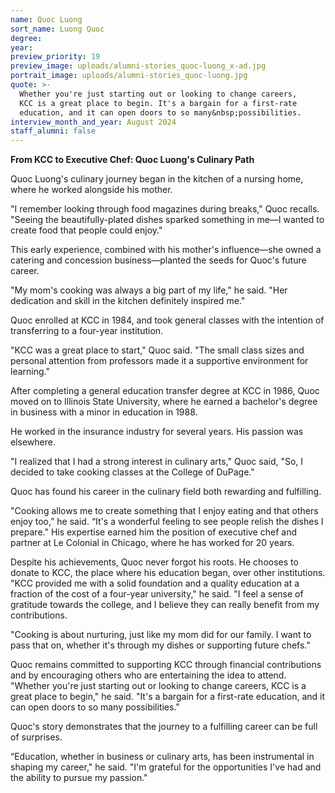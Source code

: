 ```yaml
---
name: Quoc Luong
sort_name: Luong Quoc
degree:
year:
preview_priority: 19
preview_image: uploads/alumni-stories_quoc-luong_x-ad.jpg
portrait_image: uploads/alumni-stories_quoc-luong.jpg
quote: >-
  Whether you're just starting out or looking to change careers,
  KCC is a great place to begin. It's a bargain for a first-rate
  education, and it can open doors to so many&nbsp;possibilities.
interview_month_and_year: August 2024
staff_alumni: false
---
```

**From KCC to Executive Chef: Quoc Luong's Culinary Path**

Quoc Luong's culinary journey began in the kitchen of a nursing home, where he worked alongside his mother.

"I remember looking through food magazines during breaks," Quoc recalls. "Seeing the beautifully-plated dishes sparked something in me—I wanted to create food that people could enjoy."

This early experience, combined with his mother's influence&mdash;she owned a catering and concession business&mdash;planted the seeds for Quoc's future career.

"My mom's cooking was always a big part of my life," he said. "Her dedication and skill in the kitchen definitely inspired me."

Quoc enrolled at KCC in 1984, and took general classes with the intention of transferring to a four-year institution.

"KCC was a great place to start," Quoc said. "The small class sizes and personal attention from professors made it a supportive environment for learning."

After completing a general education transfer degree at KCC in 1986, Quoc moved on to Illinois State University, where he earned a bachelor's degree in business with a minor in education in 1988.

He worked in the insurance industry for several years. His passion was elsewhere.

"I realized that I had a strong interest in culinary arts," Quoc said, "So, I decided to take cooking classes at the College of DuPage."

Quoc has found his career in the culinary field both rewarding and fulfilling.

"Cooking allows me to create something that I enjoy eating and that others enjoy too,” he said. “It's a wonderful feeling to see people relish the dishes I prepare." His expertise earned him the position of executive chef and partner at Le Colonial in Chicago, where he has worked for 20 years.

Despite his achievements, Quoc never forgot his roots. He chooses to donate to KCC, the place where his education began, over other institutions. "KCC provided me with a solid foundation and a quality education at a fraction of the cost of a four-year university," he said. "I feel a sense of gratitude towards the college, and I believe they can really benefit from my contributions.

"Cooking is about nurturing, just like my mom did for our family. I want to pass that on, whether it's through my dishes or supporting future chefs."

Quoc remains committed to supporting KCC through financial contributions and by encouraging others who are entertaining the idea to attend. "Whether you're just starting out or looking to change careers, KCC is a great place to begin," he said. "It's a bargain for a first-rate education, and it can open doors to so many possibilities."

Quoc's story demonstrates that the journey to a fulfilling career can be full of surprises.

“Education, whether in business or culinary arts, has been instrumental in shaping my career," he said. "I'm grateful for the opportunities I've had and the ability to pursue my passion."
